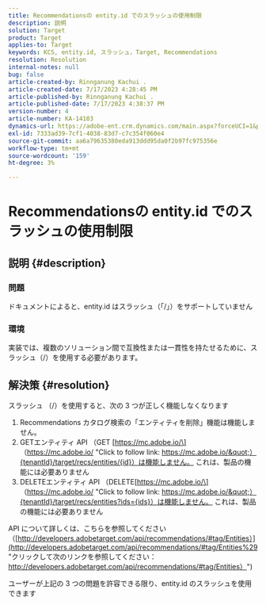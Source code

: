 ```yaml
---
title: Recommendationsの entity.id でのスラッシュの使用制限
description: 説明
solution: Target
product: Target
applies-to: Target
keywords: KCS, entity.id, スラッシュ，Target, Recommendations
resolution: Resolution
internal-notes: null
bug: false
article-created-by: Rinnganung Kachui .
article-created-date: 7/17/2023 4:28:45 PM
article-published-by: Rinnganung Kachui .
article-published-date: 7/17/2023 4:38:37 PM
version-number: 4
article-number: KA-14103
dynamics-url: https://adobe-ent.crm.dynamics.com/main.aspx?forceUCI=1&pagetype=entityrecord&etn=knowledgearticle&id=42fde5fd-be24-ee11-9cbd-6045bd0065f9
exl-id: 7333ad39-7cf1-4038-83d7-c7c354f060e4
source-git-commit: aa6a79635380eda913ddd95da0f2b97fc975356e
workflow-type: tm+mt
source-wordcount: '159'
ht-degree: 3%

---
```


# Recommendationsの entity.id でのスラッシュの使用制限

## 説明 {#description}




### 問題



ドキュメントによると、entity.id はスラッシュ（「/」）をサポートしていません



### 環境



実装では、複数のソリューション間で互換性または一貫性を持たせるために、スラッシュ（/）を使用する必要があります。


## 解決策 {#resolution}


スラッシュ （/）を使用すると、次の 3 つが正しく機能しなくなります

1. Recommendations カタログ検索の「エンティティを削除」機能は機能しません。
2. GETエンティティ API （GET [https://mc.adobe.io/\] （https://mc.adobe.io/ &quot;Click to follow link: https://mc.adobe.io/&quot;）{tenantId}/target/recs/entities/{id}）は機能しません。 これは、製品の機能には必要ありません
3. DELETEエンティティ API （DELETE[https://mc.adobe.io/\] （https://mc.adobe.io/ &quot;Click to follow link: https://mc.adobe.io/&quot;）{tenantId}/target/recs/entities?ids={ids}）は機能しません。 これは、製品の機能には必要ありません


API について詳しくは、こちらを参照してください（[http://developers.adobetarget.com/api/recommendations/#tag/Entities）](http://developers.adobetarget.com/api/recommendations/#tag/Entities%29 "クリックして次のリンクを参照してください：http://developers.adobetarget.com/api/recommendations/#tag/Entities）")

ユーザーが上記の 3 つの問題を許容できる限り、entity.id のスラッシュを使用できます
